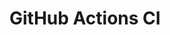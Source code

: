 # GitHub Actions CI












































































































































